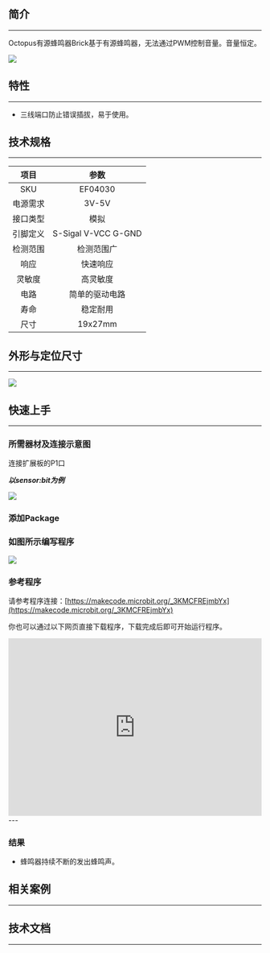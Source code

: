 ## 简介
---
Octopus有源蜂鸣器Brick基于有源蜂鸣器，无法通过PWM控制音量。音量恒定。

 ![](https://i.imgur.com/Gs5XBx1.jpg)

## 特性
---
- 三线端口防止错误插拔，易于使用。

## 技术规格
---
项目 | 参数 
:-: | :-: 
SKU|EF04030
电源需求|3V-5V
接口类型|模拟
引脚定义|S-Sigal V-VCC G-GND
检测范围|检测范围广
响应|快速响应
灵敏度|高灵敏度
电路|简单的驱动电路
寿命|稳定耐用
尺寸|19x27mm


## 外形与定位尺寸
---
![](https://i.imgur.com/GV8xv7y.jpg)

## 快速上手
---
### 所需器材及连接示意图
连接扩展板的P1口

***以sensor:bit为例***

![](https://i.imgur.com/r3NAMg8.png)

### 添加Package

### 如图所示编写程序
![](https://i.imgur.com/CjlZhvP.png)

### 参考程序
请参考程序连接：[https://makecode.microbit.org/_3KMCFREjmbYx](https://makecode.microbit.org/_3KMCFREjmbYx)


你也可以通过以下网页直接下载程序，下载完成后即可开始运行程序。

<div style="position:relative;height:0;padding-bottom:70%;overflow:hidden;"><iframe style="position:absolute;top:0;left:0;width:100%;height:100%;" src="https://makecode.microbit.org/#pub:_3KMCFREjmbYx" frameborder="0" sandbox="allow-popups allow-forms allow-scripts allow-same-origin"></iframe></div>  
---

### 结果
- 蜂鸣器持续不断的发出蜂鸣声。

## 相关案例
---

## 技术文档
---
